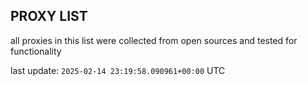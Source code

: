 ## PROXY LIST

all proxies in this list were collected from open sources and tested for functionality

last update: `2025-02-14 23:19:58.090961+00:00` UTC